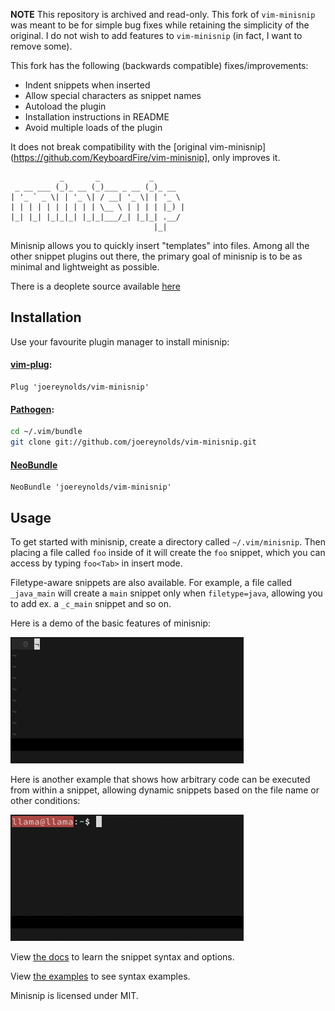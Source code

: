 **NOTE** This repository is archived and read-only. This fork of `vim-minisnip` was meant to be for simple bug fixes while retaining the simplicity of the original. I do not wish to add features to `vim-minisnip` (in fact, I want to remove some). 

This fork has the following (backwards compatible) fixes/improvements:

- Indent snippets when inserted
- Allow special characters as snippet names
- Autoload the plugin
- Installation instructions in README
- Avoid multiple loads of the plugin

It does not break compatibility with the [original vim-minisnip](https://github.com/KeyboardFire/vim-minisnip], only improves it.
               
               _       _           _
     _ __ ___ (_)_ __ (_)___ _ __ (_)_ __
    | '_ ` _ \| | '_ \| / __| '_ \| | '_ \
    | | | | | | | | | | \__ \ | | | | |_) |
    |_| |_| |_|_|_| |_|_|___/_| |_|_| .__/
                                    |_|

Minisnip allows you to quickly insert "templates" into
files. Among all the other snippet plugins out there, the primary goal of
minisnip is to be as minimal and lightweight as possible.

There is a deoplete source available [here](https://github.com/joereynolds/deoplete-minisnip)

## Installation

Use your favourite plugin manager to install minisnip:

#### [vim-plug](https://github.com/junegunn/vim-plug):

```vim
Plug 'joereynolds/vim-minisnip'
```

#### [Pathogen](https://github.com/tpope/vim-pathogen):

```bash
cd ~/.vim/bundle
git clone git://github.com/joereynolds/vim-minisnip.git
```

#### [NeoBundle](https://github.com/Shougo/neobundle.vim)

```vim
NeoBundle 'joereynolds/vim-minisnip'
```

## Usage

To get started with minisnip, create a directory called `~/.vim/minisnip`.
Then placing a file called `foo` inside of it will create the `foo` snippet,
which you can access by typing `foo<Tab>` in insert mode.

Filetype-aware snippets are also available. For example, a file called
`_java_main` will create a `main` snippet only when `filetype=java`, allowing
you to add ex. a `_c_main` snippet and so on.

Here is a demo of the basic features of minisnip:

![demo GIF 1](https://raw.githubusercontent.com/KeyboardFire/keyboardfire.github.io/master/s/vim-minisnip/demo1-s.gif)

Here is another example that shows how arbitrary code can be executed from
within a snippet, allowing dynamic snippets based on the file name or other
conditions:

![demo GIF 2](https://raw.githubusercontent.com/KeyboardFire/keyboardfire.github.io/master/s/vim-minisnip/demo2-s.gif)

View [the docs](doc/) to learn the snippet syntax and options.

View [the examples](examples/) to see syntax examples.

Minisnip is licensed under MIT.
